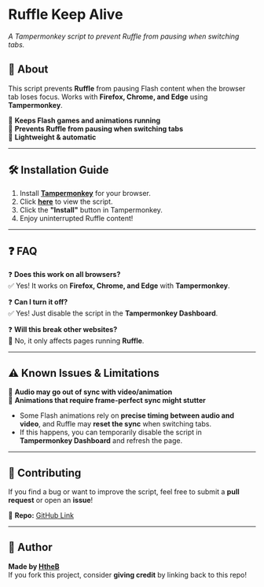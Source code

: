 # **Ruffle Keep Alive**  
*A Tampermonkey script to prevent Ruffle from pausing when switching tabs.*  

## **📌 About**  
This script prevents **Ruffle** from pausing Flash content when the browser tab loses focus. Works with **Firefox, Chrome, and Edge** using **Tampermonkey**.  

🔹 **Keeps Flash games and animations running**  
🔹 **Prevents Ruffle from pausing when switching tabs**  
🔹 **Lightweight & automatic**  

---

## **🛠️ Installation Guide**  
1. Install **[Tampermonkey](https://www.tampermonkey.net/)** for your browser.  
2. Click **[here](https://github.com/HtheB/ruffle-keep-alive/raw/main/ruffle-keep-alive.user.js)** to view the script.  
3. Click the **"Install"** button in Tampermonkey.  
4. Enjoy uninterrupted Ruffle content!  

---

## **❓ FAQ**
❓ **Does this work on all browsers?**  
✅ Yes! It works on **Firefox, Chrome, and Edge** with **Tampermonkey**.  

❓ **Can I turn it off?**  
✅ Yes! Just disable the script in the **Tampermonkey Dashboard**.  

❓ **Will this break other websites?**  
🚫 No, it only affects pages running **Ruffle**.   

---

## **⚠️ Known Issues & Limitations**  
🔸 **Audio may go out of sync with video/animation**  
🔸 **Animations that require frame-perfect sync might stutter**  
- Some Flash animations rely on **precise timing between audio and video**, and Ruffle may **reset the sync** when switching tabs.  
- If this happens, you can temporarily disable the script in **Tampermonkey Dashboard** and refresh the page.  

---

## **🤝 Contributing**
If you find a bug or want to improve the script, feel free to submit a **pull request** or open an **issue**!  

📌 **Repo:** [GitHub Link](https://github.com/HtheB/ruffle-keep-alive/)  

---

## **👤 Author**
**Made by [HtheB](https://github.com/HtheB)**  
If you fork this project, consider **giving credit** by linking back to this repo!  
